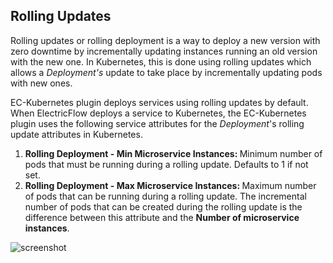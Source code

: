 ## Rolling Updates
<p>Rolling updates or rolling deployment is a way to deploy a new version with zero downtime by incrementally updating instances running an old version with the new one. In Kubernetes, this is done using rolling updates which allows a <i>Deployment's</i> update to take place by incrementally updating pods with new ones.</p>
<p>EC-Kubernetes plugin deploys services using rolling updates by default. When ElectricFlow deploys a service to Kubernetes, the EC-Kubernetes plugin uses the following service attributes for the <i>Deployment</i>'s rolling update attributes in Kubernetes.</p>
<p>
    <ol>
        <li><b>Rolling Deployment - Min Microservice Instances: </b>Minimum number of pods that must be running during a rolling update. Defaults to 1 if not set.</li>
        <li><b>Rolling Deployment - Max Microservice Instances: </b>Maximum number of pods that can be running during a rolling update. The incremental number of pods that can be created during the rolling update is the difference between this attribute and the <b>Number of microservice instances</b>.</li>
    </ol>
</p>
<p>
    <img src="../../plugins/@PLUGIN_KEY@/images/RollingDeploymentAttributes.png" alt="screenshot" />
</p>
